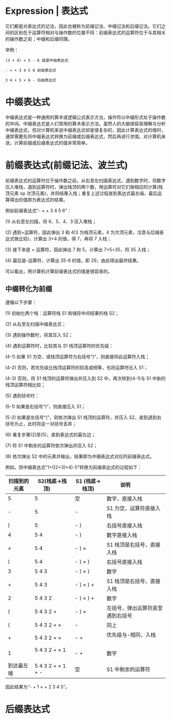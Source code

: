﻿# Expression | 表达式

它们都是对表达式的记法，因此也被称为前缀记法、中缀记法和后缀记法。它们之间的区别在于运算符相对与操作数的位置不同：前缀表达式的运算符位于与其相关的操作数之前；中缀和后缀同理。

举例：

```
(3 + 4) × 5 - 6 就是中缀表达式

- × + 3 4 5 6 前缀表达式

3 4 + 5 × 6 - 后缀表达式
```

# 中缀表达式

中缀表达式是一种通用的算术或逻辑公式表示方法，操作符以中缀形式处于操作数的中间。中缀表达式是人们常用的算术表示方法。虽然人的大脑很容易理解与分析中缀表达式，但对计算机来说中缀表达式却是很复杂的，因此计算表达式的值时，通常需要先将中缀表达式转换为前缀或后缀表达式，然后再进行求值。对计算机来说，计算前缀或后缀表达式的值非常简单。

# 前缀表达式(前缀记法、波兰式)

前缀表达式的运算符位于操作数之前。从右至左扫描表达式，遇到数字时，将数字压入堆栈，遇到运算符时，弹出栈顶的两个数，用运算符对它们做相应的计算(栈顶元素 op 次顶元素)，并将结果入栈；重复上述过程直到表达式最左端，最后运算得出的值即为表达式的结果。

例如前缀表达式“- × + 3 4 5 6”：

(1) 从右至左扫描，将 6、5、4、3 压入堆栈；

(2) 遇到+运算符，因此弹出 3 和 4(3 为栈顶元素，4 为次顶元素，注意与后缀表达式做比较)，计算出 3+4 的值，得 7，再将 7 入栈；

(3) 接下来是 × 运算符，因此弹出 7 和 5，计算出 7×5=35，将 35 入栈；

(4) 最后是-运算符，计算出 35-6 的值，即 29，由此得出最终结果。

可以看出，用计算机计算前缀表达式的值是很容易的。

## 中缀转化为前缀

遵循以下步骤：

(1) 初始化两个栈：运算符栈 S1 和储存中间结果的栈 S2；

(2) 从右至左扫描中缀表达式；

(3) 遇到操作数时，将其压入 S2；

(4) 遇到运算符时，比较其与 S1 栈顶运算符的优先级：

(4-1) 如果 S1 为空，或栈顶运算符为右括号“)”，则直接将此运算符入栈；

(4-2) 否则，若优先级比栈顶运算符的较高或相等，也将运算符压入 S1；

(4-3) 否则，将 S1 栈顶的运算符弹出并压入到 S2 中，再次转到(4-1)与 S1 中新的栈顶运算符相比较；

(5) 遇到括号时：

(5-1) 如果是右括号“)”，则直接压入 S1；

(5-2) 如果是左括号“(”，则依次弹出 S1 栈顶的运算符，并压入 S2，直到遇到右括号为止，此时将这一对括号丢弃；

(6) 重复步骤(2)至(5)，直到表达式的最左边；

(7) 将 S1 中剩余的运算符依次弹出并压入 S2；

(8) 依次弹出 S2 中的元素并输出，结果即为中缀表达式对应的前缀表达式。

例如，将中缀表达式“1+((2+3)×4)-5”转换为前缀表达式的过程如下：

| 扫描到的元素 | S2(栈底->栈顶)         | S1 (栈底->栈顶) | 说明                             |
| ------------ | ---------------------- | --------------- | -------------------------------- |
| 5            | 5                      | 空              | 数字，直接入栈                   |
| -            | 5                      | -               | S1 为空，运算符直接入栈          |
| )            | 5                      | - )             | 右括号直接入栈                   |
| 4            | 5 4                    | - )             | 数字直接入栈                     |
| ×            | 5 4                    | - ) ×           | S1 栈顶是右括号，直接入栈        |
| )            | 5 4                    | - ) × )         | 右括号直接入栈                   |
| 3            | 5 4 3                  | - ) × )         | 数字                             |
| +            | 5 4 3                  | - ) × ) +       | S1 栈顶是右括号，直接入栈        |
| 2            | 5 4 3 2                | - ) × ) +       | 数字                             |
| (            | 5 4 3 2 +              | - ) ×           | 左括号，弹出运算符直至遇到右括号 |
| (            | 5 4 3 2 + ×            | -               | 同上                             |
| +            | 5 4 3 2 + ×            | - +             | 优先级与-相同，入栈              |
| 1            | 5 4 3 2 + × 1          | - +             | 数字                             |
| 到达最左端   | 5 4 3 2 + × 1 + -      | 空              | S1 中剩余的运算符                |

因此结果为“- + 1 × + 2 3 4 5”。

# 后缀表达式
